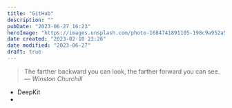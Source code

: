 ```yaml
---
title: "GitHub"
description: ""
pubDate: "2023-06-27 16:23"
heroImage: "https://images.unsplash.com/photo-1684741891105-198c9a952a57?crop=entropy&cs=srgb&fm=jpg&ixid=M3wzNjM5Nzd8MHwxfHJhbmRvbXx8fHx8fHx8fDE2ODc4NDUwNDZ8&ixlib=rb-4.0.3&q=85&w=1200&h=400"
date created: "2023-02-10 23:26"
date modified: "2023-06-27"
draft: true
---
```


> The farther backward you can look, the farther forward you can see.
> — <cite>Winston Churchill</cite>


- DeepKit
-
